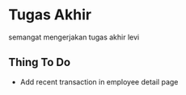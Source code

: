 # Tugas Akhir

semangat mengerjakan tugas akhir levi

## Thing To Do

- Add recent transaction in employee detail page
